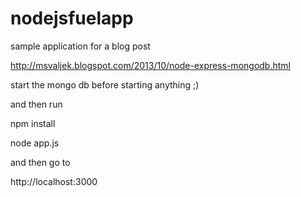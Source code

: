 nodejsfuelapp
=============

sample application for a blog post

http://msvaljek.blogspot.com/2013/10/node-express-mongodb.html

start the mongo db before starting anything ;)

and then run

npm install

node app.js

and then go to

http://localhost:3000